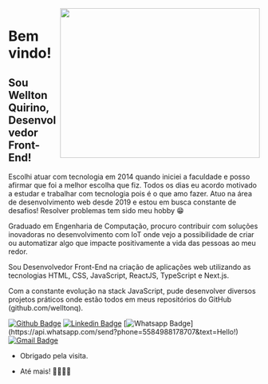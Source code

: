 <img align="right" width="400" height="300" src="https://user-images.githubusercontent.com/12499627/109495092-8c5f1e80-7a6d-11eb-9bde-851e93f30f3b.gif">

# Bem vindo!
 
## Sou Wellton Quirino, Desenvolvedor Front-End!
 
Escolhi atuar com tecnologia em 2014 quando iniciei a faculdade e posso afirmar que foi a melhor escolha que fiz. Todos os dias eu acordo motivado a estudar e trabalhar com tecnologia pois é o que amo fazer. Atuo na área de desenvolvimento web desde 2019 e estou em busca constante de desafios! Resolver problemas tem sido meu hobby 😁

Graduado em Engenharia de Computação, procuro contribuir com soluções inovadoras no desenvolvimento com IoT onde vejo a possibilidade de criar ou automatizar algo que impacte positivamente a vida das pessoas ao meu redor.

Sou Desenvolvedor Front-End na criação de aplicações web utilizando as tecnologias HTML, CSS, JavaScript, ReactJS, TypeScript e Next.js.

Com a constante evolução na stack JavaScript, pude desenvolver diversos projetos práticos onde estão todos em meus repositórios do GitHub (github.com/welltonq).
 
[![Github Badge](https://img.shields.io/badge/-Github-000?style=flat-square&logo=Github&logoColor=white&link=https://github.com/WelltonQ)](https://github.com/WelltonQ)
[![Linkedin Badge](https://img.shields.io/badge/-LinkedIn-blue?style=flat-square&logo=Linkedin&logoColor=white&link=https://www.linkedin.com/in/welltonquirino95/)](https://www.linkedin.com/in/welltonquirino/)
[![Whatsapp Badge](https://img.shields.io/badge/-Whatsapp-4CA143?style=flat-square&labelColor=4CA143&logo=whatsapp&logoColor=white&link=https://api.whatsapp.com/send?phone=5584988178707&text=Hello!)](https://api.whatsapp.com/send?phone=5584988178707&text=Hello!)
[![Gmail Badge](https://img.shields.io/badge/-Gmail-c14438?style=flat-square&logo=Gmail&logoColor=white&link=mailto:welltonquirino@gmail.com)](mailto:welltonquirino@gmail.com)
 
- Obrigado pela visita. 
 
- Até mais! 🙋‍♂️👨‍💻
